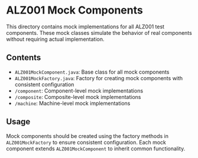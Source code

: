 # ALZ001 Mock Components

This directory contains mock implementations for all ALZ001 test components. These mock classes simulate the behavior of real components without requiring actual implementation.

## Contents

- `ALZ001MockComponent.java`: Base class for all mock components
- `ALZ001MockFactory.java`: Factory for creating mock components with consistent configuration
- `/component`: Component-level mock implementations
- `/composite`: Composite-level mock implementations
- `/machine`: Machine-level mock implementations

## Usage

Mock components should be created using the factory methods in `ALZ001MockFactory` to ensure consistent configuration. Each mock component extends `ALZ001MockComponent` to inherit common functionality.